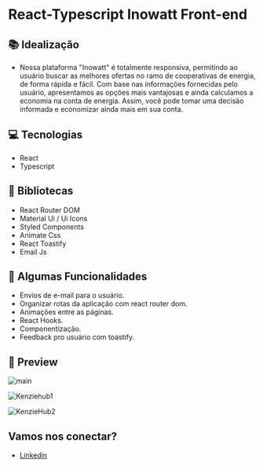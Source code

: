 # React-Typescript Inowatt Front-end

## 📚 Idealização 
- Nossa plataforma "Inowatt" é totalmente responsiva, permitindo ao usuário buscar as melhores ofertas no ramo de cooperativas de energia, de forma rápida e fácil. Com base nas informações fornecidas pelo usuário, apresentamos as opções mais vantajosas e ainda calculamos a economia na conta de energia. Assim, você pode tomar uma decisão informada e economizar ainda mais em sua conta.

## 💻 Tecnologias
- React
- Typescript

## 🔮 Bibliotecas

- React Router DOM
- Material Ui / Ui Icons
- Styled Components
- Animate Css
- React Toastify
- Email Js
 
## 🔆 Algumas Funcionalidades
- Envios de e-mail para o usuário.
- Organizar rotas da aplicação com react router dom.
- Animações entre as páginas.
- React Hooks.
- Componentização.
- Feedback pro usuário com toastify.

## 📱 Preview 

![main](https://i.imgur.com/0VJnjv9.png)

![Kenziehub1](https://i.imgur.com/10xVHfl.png)

![KenzieHub2](https://i.imgur.com/5dMJkto.png)

## Vamos nos conectar?

- [Linkedin](https://www.linkedin.com/in/gabrielmalafaia/)


